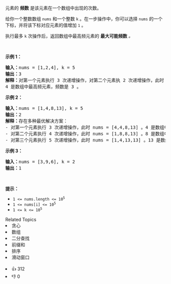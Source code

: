 <p>元素的 <strong>频数</strong> 是该元素在一个数组中出现的次数。</p>

<p>给你一个整数数组 <code>nums</code> 和一个整数 <code>k</code> 。在一步操作中，你可以选择 <code>nums</code> 的一个下标，并将该下标对应元素的值增加 <code>1</code> 。</p>

<p>执行最多 <code>k</code> 次操作后，返回数组中最高频元素的 <strong>最大可能频数</strong> <em>。</em></p>

<p>&nbsp;</p>

<p><strong>示例 1：</strong></p>

<pre>
<strong>输入：</strong>nums = [1,2,4], k = 5
<strong>输出：</strong>3<strong>
解释：</strong>对第一个元素执行 3 次递增操作，对第二个元素执 2 次递增操作，此时 nums = [4,4,4] 。
4 是数组中最高频元素，频数是 3 。</pre>

<p><strong>示例 2：</strong></p>

<pre>
<strong>输入：</strong>nums = [1,4,8,13], k = 5
<strong>输出：</strong>2
<strong>解释：</strong>存在多种最优解决方案：
- 对第一个元素执行 3 次递增操作，此时 nums = [4,4,8,13] 。4 是数组中最高频元素，频数是 2 。
- 对第二个元素执行 4 次递增操作，此时 nums = [1,8,8,13] 。8 是数组中最高频元素，频数是 2 。
- 对第三个元素执行 5 次递增操作，此时 nums = [1,4,13,13] 。13 是数组中最高频元素，频数是 2 。
</pre>

<p><strong>示例 3：</strong></p>

<pre>
<strong>输入：</strong>nums = [3,9,6], k = 2
<strong>输出：</strong>1
</pre>

<p>&nbsp;</p>

<p><strong>提示：</strong></p>

<ul> 
 <li><code>1 &lt;= nums.length &lt;= 10<sup>5</sup></code></li> 
 <li><code>1 &lt;= nums[i] &lt;= 10<sup>5</sup></code></li> 
 <li><code>1 &lt;= k &lt;= 10<sup>5</sup></code></li> 
</ul>

<div><div>Related Topics</div><div><li>贪心</li><li>数组</li><li>二分查找</li><li>前缀和</li><li>排序</li><li>滑动窗口</li></div></div><br><div><li>👍 312</li><li>👎 0</li></div>